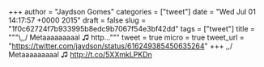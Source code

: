 
+++
author = "Jaydson Gomes"
categories = ["tweet"]
date = "Wed Jul 01 14:17:57 +0000 2015"
draft = false
slug = "1f0c62724f7b933995b8edc9b7067f54e3bf42dd"
tags = ["tweet"]
title = """&#92;,,/ Metaaaaaaaaal ♫ http..."""
tweet = true
micro = true
tweet_url = "https://twitter.com/jaydson/status/616249385450635264"
+++
\,,/ Metaaaaaaaaal ♫ http://t.co/5XXmkLPKDn
